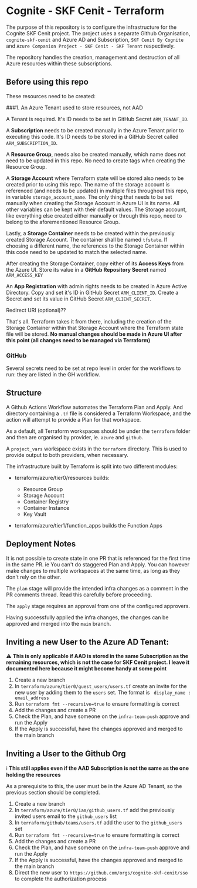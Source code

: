 Cognite - SKF Cenit - Terraform
===


The purpose of this repository is to configure the infrastructure for the Cognite SKF Cenit project. 
The project uses a separate Github Organisation, `cognite-skf-cenit` and Azure AD and Subscription, 
`SKF Cenit By Cognite` and `Azure Companion Project - SKF Cenit - SKF Tenant` respectively.

The repository handles the creation, management and destruction of all Azure resources within these subscriptions. 

## Before using this repo

These resources need to be created:

###1. An Azure Tenant used to store resources, not AAD

A Tenant is required. It's ID needs to be set in GitHub Secret `ARM_TENANT_ID`.

A <b>Subscription</b> needs to be created manually in the Azure Tenant prior to executing this code. It's ID needs to be stored in a GitHub Secret called `ARM_SUBSCRIPTION_ID`.

A **Resource Group**, needs also be created manually, which name does not need to be updated in this repo.
No need to create tags when creating the Resource Group.

A **Storage Account** where Terraform state will be stored also needs to be created prior to using this repo. 
The name of the storage account is referenced (and needs to be updated) in multiple files throughout this repo, 
in variable `storage_account_name`. The only thing that needs to be set manually when creating the Storage Account 
in Azure UI is its name. All other variables can be kept with their default values. The Storage account, like 
everything else created either manually or through this repo, need to belong to the aforementioned Resource Group.

Lastly, a **Storage Container** needs to be created within the previously created Storage Account. 
The container shall be named `tfstate`. If choosing a different name, the references to the Storage Container 
within this code need to be updated to match the selected name.

After creating the Storage Container, copy either of its **Access Keys** from the Azure UI. Store its value in a **GitHub Repository Secret** named `ARM_ACCESS_KEY`

An **App Registration** with admin rights needs to be created in Azure Active Directory. Copy and set it's ID in GitHub Secret
 `ARM_CLIENT_ID`. Create a Secret and set its value in GitHub Secret `ARM_CLIENT_SECRET`.

Redirect URI (optional)??

That's all. Terraform takes it from there, including the creation of the Storage Container within that Storage Account 
where the Terraform state file will be stored. **No manual changes should be made in Azure UI after this point 
(all changes need to be managed via Terraform)**


### GitHub
Several secrets need to be set at repo level in order for the workflows to run: they are listed in the GH workflow.


## Structure

A Github Actions Workflow automates the Terraform Plan and Apply. And directory containing a `.tf` file is considered a Terraform Workspace, and the action will attempt to provide a Plan for that workspace.

As a default, all Terraform workspaces should be under the `terraform` folder and then are organised by provider, ie. `azure` and `github`.

A `project_vars` workspace exists in the `terraform` directory. This is used to provide output to both providers, when necessary.

The infrastructure built by Terraform is split into two different modules: 

* terraform/azure/tier0/resources builds:
  * Resource Group
  * Storage Account
  * Container Registry
  * Container Instance
  * Key Vault

* terraform/azure/tier1/function_apps builds the Function Apps


## Deployment Notes

It is not possible to create state in one PR that is referenced for the first time in the same PR. ie You can't do staggered Plan and Apply. You can however make changes to multiple workspaces at the same time, as long as they don't rely on the other.

The `plan` stage will provide the intended infra changes as a comment in the PR comments thread. Read this carefully before proceeding.

The `apply` stage requires an approval from one of the configured approvers.

Having successfully applied the infra changes, the changes can be approved and merged into the `main` branch.

## Inviting a new User to the Azure AD Tenant:

⚠️ **This is only applicable if AAD is stored in the same Subscription as the remaining resources, which is not the case
for SKF Cenit project. I leave it documented here because it might become handy at some point**

1. Create a new branch
1. In `terraform/azure/tier0/guest_users/users.tf` create an invite for the new user by adding them to the `users` set. The format is ` display_name : email_address`
1. Run `terraform fmt --recursive=true` to ensure formatting is correct
1. Add the changes and create a PR
1. Check the Plan, and have someone on the `infra-team-push` approve and run the Apply
1. If the Apply is successful, have the changes approved and merged to the main branch

## Inviting a User to the Github Org

ℹ️ **This still applies even if the AAD Subscription is not the same as the one holding the resources**

As a prerequisite to this, the user must be in the Azure AD Tenant, so the previous section should be completed.

1. Create a new branch
1. In `terraform/azure/tier0/iam/github_users.tf` add the previously invited users email to the `github_users` list
1. In `terraform/github/teams/users.tf` add the user to the `github_users` set
1. Run `terraform fmt --recursive=true` to ensure formatting is correct
1. Add the changes and create a PR
1. Check the Plan, and have someone on the `infra-team-push` approve and run the Apply
1. If the Apply is successful, have the changes approved and merged to the main branch
1. Direct the new user to `https://github.com/orgs/cognite-skf-cenit/sso` to complete the authorization process
